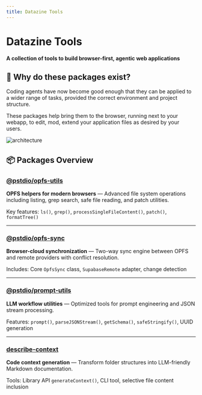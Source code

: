 ```yaml
---
title: Datazine Tools
---
```


# Datazine Tools

**A collection of tools to build browser-first, agentic web applications**

## 🤔 Why do these packages exist?

Coding agents have now become good enough that they can be applied to a wider range of tasks, provided the correct environment and project structure.

These packages help bring them to the browser, running next to your webapp, to edit, mod, extend your application files as desired by your users.

![architecture](/images/architecture.png)

## 📦 Packages Overview

<div style="margin: 1.5rem 0;">

### [@pstdio/opfs-utils](/packages/opfs-utils)

**OPFS helpers for modern browsers** — Advanced file system operations including listing, grep search, safe file reading, and patch utilities.

Key features: `ls()`, `grep()`, `processSingleFileContent()`, `patch()`, `formatTree()`

---

### [@pstdio/opfs-sync](/packages/opfs-sync)

**Browser-cloud synchronization** — Two-way sync engine between OPFS and remote providers with conflict resolution.

Includes: Core `OpfsSync` class, `SupabaseRemote` adapter, change detection

---

### [@pstdio/prompt-utils](/packages/prompt-utils)

**LLM workflow utilities** — Optimized tools for prompt engineering and JSON stream processing.

Features: `prompt()`, `parseJSONStream()`, `getSchema()`, `safeStringify()`, UUID generation

---

### [describe-context](/packages/describe-context)

**Code context generation** — Transform folder structures into LLM-friendly Markdown documentation.

Tools: Library API `generateContext()`, CLI tool, selective file content inclusion

</div>
